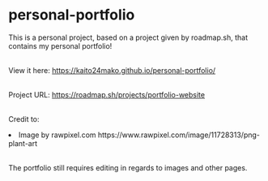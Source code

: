 # personal-portfolio
This is a personal project, based on a project given by roadmap.sh, that contains my personal portfolio!

<br> View it here: https://kaito24mako.github.io/personal-portfolio/

<br> Project URL: https://roadmap.sh/projects/portfolio-website

<br>Credit to:
<li>Image by rawpixel.com https://www.rawpixel.com/image/11728313/png-plant-art</li>

<br> The portfolio still requires editing in regards to images and other pages.
